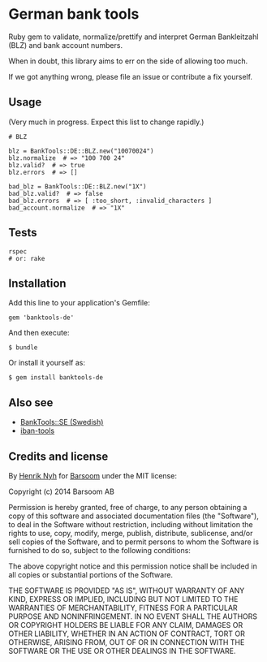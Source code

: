 # German bank tools

Ruby gem to validate, normalize/prettify and interpret German Bankleitzahl (BLZ) and bank account numbers.

When in doubt, this library aims to err on the side of allowing too much.

If we got anything wrong, please file an issue or contribute a fix yourself.


## Usage

(Very much in progress. Expect this list to change rapidly.)

    # BLZ

    blz = BankTools::DE::BLZ.new("10070024")
    blz.normalize  # => "100 700 24"
    blz.valid?  # => true
    blz.errors  # => []

    bad_blz = BankTools::DE::BLZ.new("1X")
    bad_blz.valid?  # => false
    bad_blz.errors  # => [ :too_short, :invalid_characters ]
    bad_account.normalize  # => "1X"


## Tests

    rspec
    # or: rake


## Installation

Add this line to your application's Gemfile:

    gem 'banktools-de'

And then execute:

    $ bundle

Or install it yourself as:

    $ gem install banktools-de


## Also see

* [BankTools::SE (Swedish)](https://github.com/barsoom/banktools-se)
* [iban-tools](https://github.com/iulianu/iban-tools)


## Credits and license

By [Henrik Nyh](http://henrik.nyh.se) for [Barsoom](http://barsoom.se) under the MIT license:

Copyright (c) 2014 Barsoom AB

Permission is hereby granted, free of charge, to any person obtaining
a copy of this software and associated documentation files (the
"Software"), to deal in the Software without restriction, including
without limitation the rights to use, copy, modify, merge, publish,
distribute, sublicense, and/or sell copies of the Software, and to
permit persons to whom the Software is furnished to do so, subject to
the following conditions:

The above copyright notice and this permission notice shall be
included in all copies or substantial portions of the Software.

THE SOFTWARE IS PROVIDED "AS IS", WITHOUT WARRANTY OF ANY KIND,
EXPRESS OR IMPLIED, INCLUDING BUT NOT LIMITED TO THE WARRANTIES OF
MERCHANTABILITY, FITNESS FOR A PARTICULAR PURPOSE AND
NONINFRINGEMENT. IN NO EVENT SHALL THE AUTHORS OR COPYRIGHT HOLDERS BE
LIABLE FOR ANY CLAIM, DAMAGES OR OTHER LIABILITY, WHETHER IN AN ACTION
OF CONTRACT, TORT OR OTHERWISE, ARISING FROM, OUT OF OR IN CONNECTION
WITH THE SOFTWARE OR THE USE OR OTHER DEALINGS IN THE SOFTWARE.
